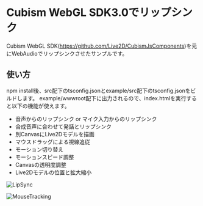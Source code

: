 # Cubism WebGL SDK3.0でリップシンク
Cubism WebGL SDK(https://github.com/Live2D/CubismJsComponents)を元にWebAudioでリップシンクさせたサンプルです。


## 使い方

npm install後、src配下のtsconfig.jsonとexample/src配下のtsconfig.jsonをビルドします。
example/wwwroot配下に出力されるので、index.htmlを実行すると以下の機能が使えます。

- 音声からのリップシンク or マイク入力からのリップシンク
- 合成音声に合わせて発話とリップシンク
- 別CanvasにLive2Dモデルを描画
- マウスドラッグによる視線追従
- モーション切り替え
- モーションスピード調整
- Canvasの透明度調整
- Live2Dモデルの位置と拡大縮小

![LipSync](https://github.com/naotaro0123/Cubism3_WebGL_Custom/images/LipSync.gif)

![MouseTracking](https://github.com/naotaro0123/Cubism3_WebGL_Custom/images/MouseTracking.gif)
